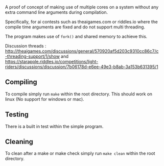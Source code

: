A proof of concept of making use of multiple cores on a system without any extra command line arguments during compilation.

Specifically, for ai contests such as theaigames.com or riddles.io where the compile time arguments are fixed and do not support multi threading.

The program makes use of ```fork()``` and shared memory to achieve this.


Discussion threads : http://theaigames.com/discussions/general/570920af5d203c9310cc86c7/c-threading-support/1/show and https://starapple.riddles.io/competitions/light-riders/discussions/discussion/7b06178d-e6ee-49e3-b8ab-3a153b631395/1

## Compiling

To compile simply run ```make``` within the root directory. This should work on linux (No support for windows or mac).

## Testing

There is a built in test within the simple program.

## Cleaning

To clean after a make or make check simply run ```make clean``` within the root directory.
